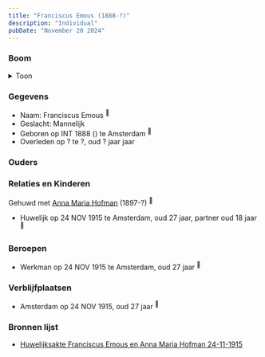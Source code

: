 ```yaml
---
title: "Franciscus Emous (1888-?)"
description: "Individual"
pubDate: "November 20 2024"
---
```


### Boom
<details><summary>Toon</summary>

![test](https://www.plantuml.com/plantuml/svg/dT9BQy90403W-_wAGGzj3q8qjJu8laf2FTJs8BtA9Zlgadt8pWO9ud_lgg7rLkXjcUV7i3FotFbAAqQbD0Vkk8QS5-NEsSg8Lwki0--ueP12uzbU2eH2kaBXxOtwu6lGg7DqT0kHHuVMrmTaTrCBnOdWn01WOPr0jzxBeZH8b2IQIpEPGCpEZ3t0vtKLCNPhQMLXVo6fg0XIRIjg0ITOHb5lC82VtdOQP_ri4HQSjXALE4CopdbURtBhlSBn19QhDNI7mo4yFi5SNv22wxjgAYkbDjo8JU4iKMw3BRHDONfXDPQvCHpUkPCStknMS_EBUG5ePuiqJkC_4QF1ln2D8HaVKGXfTY7HUuRLnnTqHzt-LP95KHIcjvNSxNsDIjbZq9nPSwvEfwbW3Vatm6PeHFW8tm00)
</details>

### Gegevens
- Naam: Franciscus Emous <sup><a href="../s00459/" style="text-decoration:none" title="Huwelijksakte Franciscus Emous en Anna Maria Hofman 24-11-1915 ">:link:</a></sup>
- Geslacht: Mannelijk
- Geboren op INT 1888 () te Amsterdam <sup><a href="../s00459/" style="text-decoration:none" title="Huwelijksakte Franciscus Emous en Anna Maria Hofman 24-11-1915 ">:link:</a></sup>
- Overleden op ? te ?, oud ? jaar jaar 

### Ouders

### Relaties en Kinderen

Gehuwd met [Anna Maria Hofman](../i00276/) (1897-?) <sup><a href="../s00459/" style="text-decoration:none" title="Huwelijksakte Franciscus Emous en Anna Maria Hofman 24-11-1915 ">:link:</a></sup>
- Huwelijk op 24 NOV 1915 te Amsterdam, oud 27 jaar, partner oud 18 jaar <sup><a href="../s00459/" style="text-decoration:none" title="Huwelijksakte Franciscus Emous en Anna Maria Hofman 24-11-1915 ">:link:</a></sup>

### Beroepen
- Werkman op 24 NOV 1915 te Amsterdam, oud 27 jaar <sup><a href="../s00459/" style="text-decoration:none" title="Huwelijksakte Franciscus Emous en Anna Maria Hofman 24-11-1915 ">:link:</a></sup>

### Verblijfplaatsen
- Amsterdam  op 24 NOV 1915, oud 27 jaar  <sup><a href="../s00459/" style="text-decoration:none" title="Huwelijksakte Franciscus Emous en Anna Maria Hofman 24-11-1915 ">:link:</a></sup>

### Bronnen lijst
- [Huwelijksakte Franciscus Emous en Anna Maria Hofman 24-11-1915 ](../s00459/)